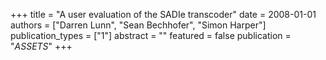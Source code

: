+++
title = "A user evaluation of the SADIe transcoder"
date = 2008-01-01
authors = ["Darren Lunn", "Sean Bechhofer", "Simon Harper"]
publication_types = ["1"]
abstract = ""
featured = false
publication = "*ASSETS*"
+++

